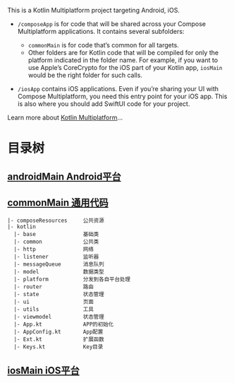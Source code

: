 This is a Kotlin Multiplatform project targeting Android, iOS.

* `/composeApp` is for code that will be shared across your Compose Multiplatform applications.
  It contains several subfolders:
  - `commonMain` is for code that’s common for all targets.
  - Other folders are for Kotlin code that will be compiled for only the platform indicated in the folder name.
    For example, if you want to use Apple’s CoreCrypto for the iOS part of your Kotlin app,
    `iosMain` would be the right folder for such calls.

* `/iosApp` contains iOS applications. Even if you’re sharing your UI with Compose Multiplatform, 
  you need this entry point for your iOS app. This is also where you should add SwiftUI code for your project.


Learn more about [Kotlin Multiplatform](https://www.jetbrains.com/help/kotlin-multiplatform-dev/get-started.html)…

# 目录树

## [androidMain Android平台](composeApp/src/androidMain)

## [commonMain 通用代码](composeApp/src/commonMain)
```
|- composeResources     公共资源
|- kotlin
  |- base               基础类
  |- common             公共类
  |- http               网络
  |- listener           监听器
  |- messageQueue       消息队列
  |- model              数据类型
  |- platform           分发到各自平台处理
  |- router             路由
  |- state              状态管理
  |- ui                 页面
  |- utils              工具
  |- viewmodel          状态管理
  |- App.kt             APP的初始化
  |- AppConfig.kt       App配置
  |- Ext.kt             扩展函数
  |- Keys.kt            Key目录
```

## [iosMain iOS平台](composeApp/src/iosMain)

